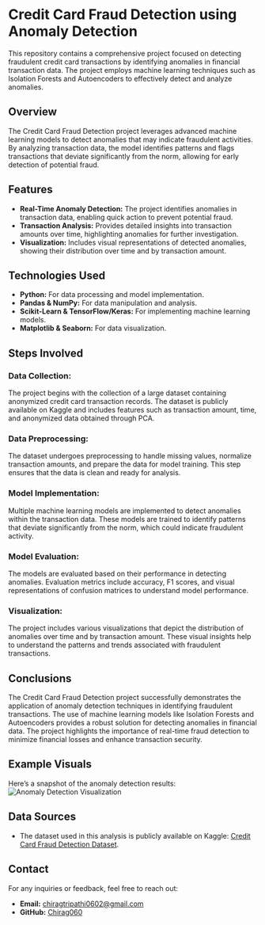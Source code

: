 # Credit Card Fraud Detection using Anomaly Detection

This repository contains a comprehensive project focused on detecting fraudulent credit card transactions by identifying anomalies in financial transaction data. The project employs machine learning techniques such as Isolation Forests and Autoencoders to effectively detect and analyze anomalies.

## Overview
The Credit Card Fraud Detection project leverages advanced machine learning models to detect anomalies that may indicate fraudulent activities. By analyzing transaction data, the model identifies patterns and flags transactions that deviate significantly from the norm, allowing for early detection of potential fraud.

## Features
- **Real-Time Anomaly Detection:** The project identifies anomalies in transaction data, enabling quick action to prevent potential fraud.
- **Transaction Analysis:** Provides detailed insights into transaction amounts over time, highlighting anomalies for further investigation.
- **Visualization:** Includes visual representations of detected anomalies, showing their distribution over time and by transaction amount.

## Technologies Used
- **Python:** For data processing and model implementation.
- **Pandas & NumPy:** For data manipulation and analysis.
- **Scikit-Learn & TensorFlow/Keras:** For implementing machine learning models.
- **Matplotlib & Seaborn:** For data visualization.

## Steps Involved

### Data Collection:
The project begins with the collection of a large dataset containing anonymized credit card transaction records. The dataset is publicly available on Kaggle and includes features such as transaction amount, time, and anonymized data obtained through PCA.

### Data Preprocessing:
The dataset undergoes preprocessing to handle missing values, normalize transaction amounts, and prepare the data for model training. This step ensures that the data is clean and ready for analysis.

### Model Implementation:
Multiple machine learning models are implemented to detect anomalies within the transaction data. These models are trained to identify patterns that deviate significantly from the norm, which could indicate fraudulent activity.

### Model Evaluation:
The models are evaluated based on their performance in detecting anomalies. Evaluation metrics include accuracy, F1 scores, and visual representations of confusion matrices to understand model performance.

### Visualization:
The project includes various visualizations that depict the distribution of anomalies over time and by transaction amount. These visual insights help to understand the patterns and trends associated with fraudulent transactions.

## Conclusions
The Credit Card Fraud Detection project successfully demonstrates the application of anomaly detection techniques in identifying fraudulent transactions. The use of machine learning models like Isolation Forests and Autoencoders provides a robust solution for detecting anomalies in financial data. The project highlights the importance of real-time fraud detection to minimize financial losses and enhance transaction security.

## Example Visuals

Here’s a snapshot of the anomaly detection results:
![Anomaly Detection Visualization](![image](https://github.com/user-attachments/assets/2730d82a-f2d3-46a3-8b59-5621a505911a)
)

## Data Sources
- The dataset used in this analysis is publicly available on Kaggle: [Credit Card Fraud Detection Dataset](https://www.kaggle.com/datasets/isaikumar/creditcardfraud).

## Contact
For any inquiries or feedback, feel free to reach out:
- **Email:** chiragtripathi0602@gmail.com
- **GitHub:** [Chirag060](https://github.com/Chirag060)
